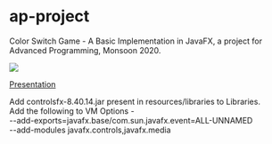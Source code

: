 # ap-project
Color Switch Game - A Basic Implementation in JavaFX, a project for Advanced Programming, Monsoon 2020.

![](demo.gif)

[Presentation](https://docs.google.com/presentation/d/e/2PACX-1vR3ibLv9riYeyw-s3TOD88TNVeWpRGJlTpcpvnuNyfVxthhTUjDLB_vTHB6a1gp6naScKWI9YnCHblC/pub?start=true&loop=true&delayms=15000)

Add controlsfx-8.40.14.jar present in resources/libraries to Libraries.</br>
Add the following to VM Options - </br>
--add-exports=javafx.base/com.sun.javafx.event=ALL-UNNAMED</br>
--add-modules javafx.controls,javafx.media</br>

